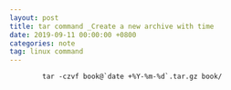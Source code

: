 ```yaml
---
layout: post
title: tar command _Create a new archive with time
date: 2019-09-11 00:00:00 +0800
categories: note
tag: linux command
---
```

```shell
        tar -czvf book@`date +%Y-%m-%d`.tar.gz book/
```